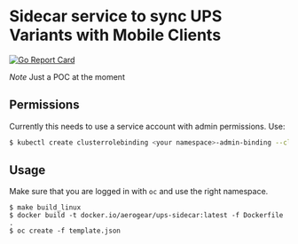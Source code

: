 # Sidecar service to sync UPS Variants with Mobile Clients

[![Go Report Card](https://goreportcard.com/badge/github.com/aerogear/ups-sidecar)](https://goreportcard.com/report/github.com/aerogear/ups-sidecar)

*Note* Just a POC at the moment

## Permissions

Currently this needs to use a service account with admin permissions. Use:

```sh
$ kubectl create clusterrolebinding <your namespace>-admin-binding --clusterrole=admin --serviceaccount=<your namespace>:default
```

## Usage

Make sure that you are logged in with `oc` and use the right namespace.

```
$ make build_linux
$ docker build -t docker.io/aerogear/ups-sidecar:latest -f Dockerfile .
$ oc create -f template.json
```
